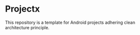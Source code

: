 # Projectx

This repository is a template for Android projects adhering clean architecture principle.
